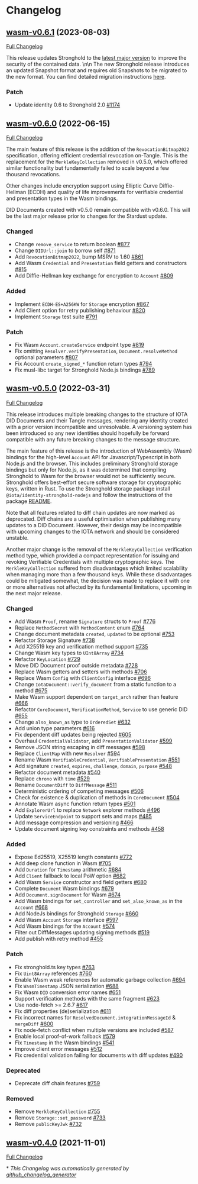 # Changelog

## [wasm-v0.6.1](https://github.com/iotaledger/identity.rs/tree/wasm-v0.6.1) (2023-08-03)

[Full Changelog](https://github.com/iotaledger/identity.rs/compare/wasm-v0.6.0...wasm-v0.6.1)

This release updates Stronghold to the [latest major version](https://github.com/iotaledger/stronghold.rs/releases/tag/iota-stronghold-v2.0.0) to improve the security of the contained data.
\n\n
The new Stronghold release introduces an updated Snapshot format and requires old Snapshots to be migrated to the new format. You can find detailed migration instructions [here](https://wiki.iota.org/identity.rs/tutorials/migrate-stronghold/).

### Patch

- Update identity 0.6 to Stronghold 2.0 [\#1174](https://github.com/iotaledger/identity.rs/pull/1174)

## [wasm-v0.6.0](https://github.com/iotaledger/identity.rs/tree/wasm-v0.6.0) (2022-06-15)

[Full Changelog](https://github.com/iotaledger/identity.rs/compare/wasm-v0.5.0...wasm-v0.6.0)
 
The main feature of this release is the addition of the `RevocationBitmap2022` specification, offering efficient credential revocation on-Tangle. This is the replacement for the `MerkleKeyCollection` removed in v0.5.0, which offered similar functionality but fundamentally failed to scale beyond a few thousand revocations. 

 Other changes include encryption support using Elliptic Curve Diffie-Hellman (ECDH) and quality of life improvements for verifiable credential and presentation types in the Wasm bindings. 

 DID Documents created with v0.5.0 remain compatible with v0.6.0. This will be the last major release prior to changes for the Stardust update. 



### Changed

- Change `remove_service` to return boolean [\#877](https://github.com/iotaledger/identity.rs/pull/877)
- Change `DIDUrl::join` to borrow self [\#871](https://github.com/iotaledger/identity.rs/pull/871)
- Add `RevocationBitmap2022`, bump MSRV to 1.60 [\#861](https://github.com/iotaledger/identity.rs/pull/861)
- Add Wasm `Credential` and `Presentation` field getters and constructors [\#815](https://github.com/iotaledger/identity.rs/pull/815)
- Add Diffie-Hellman key exchange for encryption to `Account` [\#809](https://github.com/iotaledger/identity.rs/pull/809)

### Added

- Implement `ECDH-ES+A256KW` for `Storage` encryption [\#867](https://github.com/iotaledger/identity.rs/pull/867)
- Add Client option for retry publishing behaviour [\#820](https://github.com/iotaledger/identity.rs/pull/820)
- Implement `Storage` test suite [\#791](https://github.com/iotaledger/identity.rs/pull/791)

### Patch

- Fix Wasm `Account.createService` endpoint type [\#819](https://github.com/iotaledger/identity.rs/pull/819)
- Fix omitting `Resolver.verifyPresentation`, `Document.resolveMethod` optional parameters [\#807](https://github.com/iotaledger/identity.rs/pull/807)
- Fix Account `create_signed_*` function return types [\#794](https://github.com/iotaledger/identity.rs/pull/794)
- Fix musl-libc target for Stronghold Node.js bindings [\#789](https://github.com/iotaledger/identity.rs/pull/789)

## [wasm-v0.5.0](https://github.com/iotaledger/identity.rs/tree/wasm-v0.5.0) (2022-03-31)

[Full Changelog](https://github.com/iotaledger/identity.rs/compare/wasm-v0.4.0...wasm-v0.5.0)
 
This release introduces multiple breaking changes to the structure of IOTA DID Documents and their Tangle messages, rendering any identity created with a prior version incompatible and unresolvable. A versioning system has been introduced so any new identities should hopefully be forward compatible with any future breaking changes to the message structure. 

 The main feature of this release is the introduction of WebAssembly (Wasm) bindings for the high-level `Account` API for Javascript/Typescript in both Node.js and the browser. This includes preliminary Stronghold storage bindings but only for Node.js, as it was determined that compiling Stronghold to Wasm for the browser would not be sufficiently secure. Stronghold offers best-effort secure software storage for cryptographic keys, written in Rust. To use the Stronghold storage package install `@iota/identity-stronghold-nodejs` and follow the instructions of the package [README](https://github.com/iotaledger/identity.rs/tree/dev/bindings/stronghold-nodejs). 

 Note that all features related to diff chain updates are now marked as deprecated. Diff chains are a useful optimisation when publishing many updates to a DID Document. However, their design may be incompatible with upcoming changes to the IOTA network and should be considered unstable. 

 Another major change is the removal of the `MerkleKeyCollection` verification method type, which provided a compact representation for issuing and revoking Verifiable Credentials with multiple cryptographic keys. The `MerkleKeyCollection` suffered from disadvantages which limited scalability when managing more than a few thousand keys. While these disadvantages could be mitigated somewhat, the decision was made to replace it with one or more alternatives not affected by its fundamental limitations, upcoming in the next major release.

### Changed

- Add Wasm `Proof`, rename `Signature` structs to `Proof` [\#776](https://github.com/iotaledger/identity.rs/pull/776)
- Replace `MethodSecret` with `MethodContent` enum [\#764](https://github.com/iotaledger/identity.rs/pull/764)
- Change document metadata `created`, `updated` to be optional [\#753](https://github.com/iotaledger/identity.rs/pull/753)
- Refactor Storage Signature [\#738](https://github.com/iotaledger/identity.rs/pull/738)
- Add X25519 key and verification method support [\#735](https://github.com/iotaledger/identity.rs/pull/735)
- Change Wasm key types to `UInt8Array` [\#734](https://github.com/iotaledger/identity.rs/pull/734)
- Refactor `KeyLocation` [\#729](https://github.com/iotaledger/identity.rs/pull/729)
- Move DID Document proof outside metadata [\#728](https://github.com/iotaledger/identity.rs/pull/728)
- Replace Wasm getters and setters with methods [\#706](https://github.com/iotaledger/identity.rs/pull/706)
- Replace Wasm `Config` with `ClientConfig` interface [\#696](https://github.com/iotaledger/identity.rs/pull/696)
- Change `IotaDocument::verify_document` from a static function to a method [\#675](https://github.com/iotaledger/identity.rs/pull/675)
- Make Wasm support dependent on `target_arch` rather than feature [\#666](https://github.com/iotaledger/identity.rs/pull/666)
- Refactor `CoreDocument`, `VerificationMethod`, `Service` to use generic DID [\#655](https://github.com/iotaledger/identity.rs/pull/655)
- Change `also_known_as` type to `OrderedSet` [\#632](https://github.com/iotaledger/identity.rs/pull/632)
- Add union type parameters [\#616](https://github.com/iotaledger/identity.rs/pull/616)
- Fix dependent diff updates being rejected [\#605](https://github.com/iotaledger/identity.rs/pull/605)
- Overhaul `CredentialValidator`, add `PresentationValidator` [\#599](https://github.com/iotaledger/identity.rs/pull/599)
- Remove JSON string escaping in diff messages [\#598](https://github.com/iotaledger/identity.rs/pull/598)
- Replace `ClientMap` with new `Resolver` [\#594](https://github.com/iotaledger/identity.rs/pull/594)
- Rename Wasm `VerifiableCredential`, `VerifiablePresentation`  [\#551](https://github.com/iotaledger/identity.rs/pull/551)
- Add signature `created`, `expires`, `challenge`, `domain`, `purpose` [\#548](https://github.com/iotaledger/identity.rs/pull/548)
- Refactor document metadata [\#540](https://github.com/iotaledger/identity.rs/pull/540)
- Replace `chrono` with `time` [\#529](https://github.com/iotaledger/identity.rs/pull/529)
- Rename `DocumentDiff` to `DiffMessage` [\#511](https://github.com/iotaledger/identity.rs/pull/511)
- Deterministic ordering of competing messages [\#506](https://github.com/iotaledger/identity.rs/pull/506)
- Check for existence & duplication of methods in `CoreDocument` [\#504](https://github.com/iotaledger/identity.rs/pull/504)
- Annotate Wasm async function return types [\#501](https://github.com/iotaledger/identity.rs/pull/501)
- Add `ExplorerUrl` to replace `Network` explorer methods [\#496](https://github.com/iotaledger/identity.rs/pull/496)
- Update `ServiceEndpoint` to support sets and maps [\#485](https://github.com/iotaledger/identity.rs/pull/485)
- Add message compression and versioning [\#466](https://github.com/iotaledger/identity.rs/pull/466)
- Update document signing key constraints and methods [\#458](https://github.com/iotaledger/identity.rs/pull/458)

### Added

- Expose Ed25519, X25519 length constants [\#772](https://github.com/iotaledger/identity.rs/pull/772)
- Add deep clone function in Wasm [\#705](https://github.com/iotaledger/identity.rs/pull/705)
- Add `Duration` for `Timestamp` arithmetic [\#684](https://github.com/iotaledger/identity.rs/pull/684)
- Add `Client` fallback to local PoW option [\#682](https://github.com/iotaledger/identity.rs/pull/682)
- Add Wasm `Service` constructor and field getters [\#680](https://github.com/iotaledger/identity.rs/pull/680)
- Complete `Document` Wasm bindings [\#679](https://github.com/iotaledger/identity.rs/pull/679)
- Add `Document.signDocument` for Wasm [\#674](https://github.com/iotaledger/identity.rs/pull/674)
- Add Wasm bindings for `set_controller` and `set_also_known_as` in the `Account` [\#668](https://github.com/iotaledger/identity.rs/pull/668)
- Add NodeJs bindings for Stronghold `Storage` [\#660](https://github.com/iotaledger/identity.rs/pull/660)
- Add Wasm `Account` `Storage` interface [\#597](https://github.com/iotaledger/identity.rs/pull/597)
- Add Wasm bindings for the `Account` [\#574](https://github.com/iotaledger/identity.rs/pull/574)
- Filter out DiffMessages updating signing methods [\#519](https://github.com/iotaledger/identity.rs/pull/519)
- Add publish with retry method [\#455](https://github.com/iotaledger/identity.rs/pull/455)

### Patch

- Fix stronghold.ts key types [\#763](https://github.com/iotaledger/identity.rs/pull/763)
- Fix `Uint8Array` references [\#760](https://github.com/iotaledger/identity.rs/pull/760)
- Enable Wasm weak references for automatic garbage collection [\#694](https://github.com/iotaledger/identity.rs/pull/694)
- Fix `WasmTimestamp` JSON serialization [\#688](https://github.com/iotaledger/identity.rs/pull/688)
- Fix Wasm `DID` conversion error names [\#651](https://github.com/iotaledger/identity.rs/pull/651)
- Support verification methods with the same fragment [\#623](https://github.com/iotaledger/identity.rs/pull/623)
- Use node-fetch \>= 2.6.7 [\#617](https://github.com/iotaledger/identity.rs/pull/617)
- Fix diff properties \(de\)serialization [\#611](https://github.com/iotaledger/identity.rs/pull/611)
- Fix incorrect names for `ResolvedDocument.integrationMessageId` & `mergeDiff`  [\#600](https://github.com/iotaledger/identity.rs/pull/600)
- Fix node-fetch conflict when multiple versions are included [\#587](https://github.com/iotaledger/identity.rs/pull/587)
- Enable local proof-of-work fallback [\#579](https://github.com/iotaledger/identity.rs/pull/579)
- Fix `Timestamp` in the Wasm bindings [\#541](https://github.com/iotaledger/identity.rs/pull/541)
- Improve client error messages [\#512](https://github.com/iotaledger/identity.rs/pull/512)
- Fix credential validation failing for documents with diff updates [\#490](https://github.com/iotaledger/identity.rs/pull/490)

### Deprecated

- Deprecate diff chain features [\#759](https://github.com/iotaledger/identity.rs/pull/759)

### Removed

- Remove `MerkleKeyCollection` [\#755](https://github.com/iotaledger/identity.rs/pull/755)
- Remove `Storage::set_password` [\#733](https://github.com/iotaledger/identity.rs/pull/733)
- Remove `publicKeyJwk` [\#732](https://github.com/iotaledger/identity.rs/pull/732)

## [wasm-v0.4.0](https://github.com/iotaledger/identity.rs/tree/wasm-v0.4.0) (2021-11-01)

[Full Changelog](https://github.com/iotaledger/identity.rs/compare/360bf5ce64a7f418249cdeadccb22b9aea7daeb6...wasm-v0.4.0)



\* *This Changelog was automatically generated by [github_changelog_generator](https://github.com/github-changelog-generator/github-changelog-generator)*
